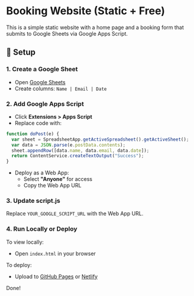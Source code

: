 # Booking Website (Static + Free)

This is a simple static website with a home page and a booking form that submits to Google Sheets via Google Apps Script.

## 🔧 Setup

### 1. Create a Google Sheet

- Open [Google Sheets](https://sheets.new)
- Create columns: `Name | Email | Date`

### 2. Add Google Apps Script

- Click **Extensions > Apps Script**
- Replace code with:
```javascript
function doPost(e) {
  var sheet = SpreadsheetApp.getActiveSpreadsheet().getActiveSheet();
  var data = JSON.parse(e.postData.contents);
  sheet.appendRow([data.name, data.email, data.date]);
  return ContentService.createTextOutput("Success");
}
```
- Deploy as a Web App:
  - Select **"Anyone"** for access
  - Copy the Web App URL

### 3. Update script.js

Replace `YOUR_GOOGLE_SCRIPT_URL` with the Web App URL.

### 4. Run Locally or Deploy

To view locally:
- Open `index.html` in your browser

To deploy:
- Upload to [GitHub Pages](https://pages.github.com) or [Netlify](https://netlify.com)

Done!
